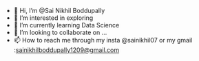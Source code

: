 - 👋 Hi, I’m @Sai Nikhil Boddupally
- 👀 I’m interested in exploring 
- 🌱 I’m currently learning Data Science
- 💞️ I’m looking to collaborate on ...
- 📫 How to reach me through my insta @sainikhil07 or my gmail :sainikhilboddupally1209@gmail.com

<!---
Sainikhilboddupally/Sainikhilboddupally is a ✨ special ✨ repository because its `README.md` (this file) appears on your GitHub profile.
You can click the Preview link to take a look at your changes.
--->
